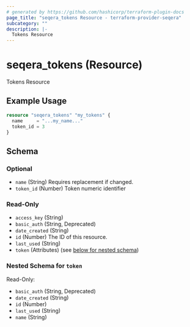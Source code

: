 ```yaml
---
# generated by https://github.com/hashicorp/terraform-plugin-docs
page_title: "seqera_tokens Resource - terraform-provider-seqera"
subcategory: ""
description: |-
  Tokens Resource
---
```


# seqera_tokens (Resource)

Tokens Resource

## Example Usage

```terraform
resource "seqera_tokens" "my_tokens" {
  name     = "...my_name..."
  token_id = 3
}
```

<!-- schema generated by tfplugindocs -->
## Schema

### Optional

- `name` (String) Requires replacement if changed.
- `token_id` (Number) Token numeric identifier

### Read-Only

- `access_key` (String)
- `basic_auth` (String, Deprecated)
- `date_created` (String)
- `id` (Number) The ID of this resource.
- `last_used` (String)
- `token` (Attributes) (see [below for nested schema](#nestedatt--token))

<a id="nestedatt--token"></a>
### Nested Schema for `token`

Read-Only:

- `basic_auth` (String, Deprecated)
- `date_created` (String)
- `id` (Number)
- `last_used` (String)
- `name` (String)
